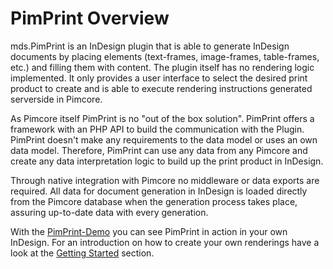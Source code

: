 # PimPrint Overview
mds.PimPrint is an InDesign plugin that is able to generate InDesign documents by placing elements (text-frames, image-frames, table-frames, etc.) and filling them with content. The plugin itself has no rendering logic implemented. It only provides a user interface to select the desired print product to create and is able to execute rendering instructions generated serverside in Pimcore. 

As Pimcore itself PimPrint is no "out of the box solution". PimPrint offers a framework with an PHP API to build the communication with the Plugin. PimPrint doesn't make any requirements to the data model or uses an own data model. Therefore, PimPrint can use any data from any Pimcore and create any data interpretation logic to build up the print product in InDesign.

Through native integration with Pimcore no middleware or data exports are required. All data for document generation in InDesign is loaded directly from the Pimcore database when the generation process takes place, assuring up-to-date data with every generation.

With the [PimPrint-Demo](./05_PimPrint-Demo/README.md) you can see PimPrint in action in your own InDesign. For an introduction on how to create your own renderings have a look at the [Getting Started](./01_Getting_Started/README.md) section. 
